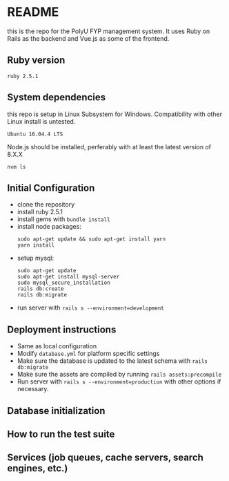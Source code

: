 # README

this is the repo for the PolyU FYP management system. It uses Ruby on Rails as the backend and Vue.js as some of the frontend.

## Ruby version
``` ruby 2.5.1 ```

## System dependencies
this repo is setup in Linux Subsystem for Windows. 
Compatibility with other Linux install is untested.

``` Ubuntu 16.04.4 LTS ```

Node.js should be installed, perferably with at least the latest version of 8.X.X

``` nvm ls ```


## Initial Configuration
* clone the repository
* install ruby 2.5.1
* install gems with  ``` bundle install ```
* install node packages:
    ```
    sudo apt-get update && sudo apt-get install yarn
    yarn install
    ```
* setup mysql:
    ```
    sudo apt-get update
    sudo apt-get install mysql-server
    sudo mysql_secure_installation
    rails db:create
    rails db:migrate
    ```
* run server with ``` rails s --environment=development ``` 

## Deployment instructions
* Same as local configuration
* Modify ```database.yml``` for platform specific settings
* Make sure the database is updated to the latest schema with ``` rails db:migrate ```
* Make sure the assets are compiled by running ``` rails assets:precompile ```
* Run server with ``` rails s --environment=production ``` with other options if necessary.

## Database initialization

## How to run the test suite

## Services (job queues, cache servers, search engines, etc.)

